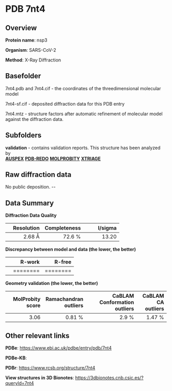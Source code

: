 # PDB 7nt4

## Overview

**Protein name**: nsp3

**Organism**: SARS-CoV-2

**Method**: X-Ray Diffraction



## Basefolder

7nt4.pdb and 7nt4.cif - the coordinates of the threedimensional molecular model

7nt4-sf.cif - deposited diffraction data for this PDB entry

7nt4.mtz - structure factors after automatic refinement of molecular model against the diffraction data.

## Subfolders





**validation** - contains validation reports. This structure has been analyzed by <br>[**AUSPEX**](https://github.com/thorn-lab/coronavirus_structural_task_force/tree/master/pdb/nsp3/SARS-CoV-2/7nt4/validation/auspex) [**PDB-REDO**](https://github.com/thorn-lab/coronavirus_structural_task_force/tree/master/pdb/nsp3/SARS-CoV-2/7nt4/validation/pdb-redo) [**MOLPROBITY**](https://github.com/thorn-lab/coronavirus_structural_task_force/tree/master/pdb/nsp3/SARS-CoV-2/7nt4/validation/molprobity) [**XTRIAGE**](https://github.com/thorn-lab/coronavirus_structural_task_force/blob/master/pdb/nsp3/SARS-CoV-2/7nt4/validation/Xtriage_output.log)   



## Raw diffraction data

No public deposition. --<br> 

## Data Summary
**Diffraction Data Quality**

|   | Resolution | Completeness| I/sigma |
|---|-------------:|----------------:|--------------:|
|   |2.68 Å|72.6  %|<img width=50/>13.20|

**Discrepancy between model and data (the lower, the better)**

|   | **R-work**| **R-free**   
|---|-------------:|----------------:|           
||========|========|

**Geometry validation (the lower, the better)**

|   |**MolProbity<br>score**| **Ramachandran<br>outliers** | **CaBLAM<br>Conformation outliers** | **CaBLAM<br>CA outliers** |
|---|-------------:|----------------:|----------------:|----------------:|
||  3.06|  0.81 %|2.9 %|1.47 %|

 

 



## Other relevant links 
**PDBe**:  https://www.ebi.ac.uk/pdbe/entry/pdb/7nt4

**PDBe-KB**:  
 
**PDBr**: https://www.rcsb.org/structure/7nt4 

**View structures in 3D Bionotes**: https://3dbionotes.cnb.csic.es/?queryId=7nt4

